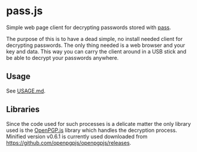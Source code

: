 # pass.js

Simple web page client for decrypting passwords stored with [pass](http://www.passwordstore.org/).

The purpose of this is to have a dead simple, no install needed client for decrypting passwords. The only thing needed
is a web browser and your key and data. This way you can carry the client around in a USB stick and be able to
decrypt your passwords anywhere.

## Usage

See [USAGE.md](https://github.com/eirc/pass.js/blob/master/USAGE.md).

## Libraries

Since the code used for such processes is a delicate matter the only library used is the
[OpenPGP.js](http://openpgpjs.org/) library which handles the decryption process. Minified version v0.6.1 is currently
used downloaded from https://github.com/openpgpjs/openpgpjs/releases.
